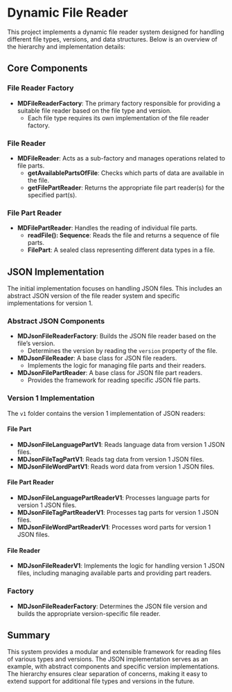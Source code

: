 # Dynamic File Reader

This project implements a dynamic file reader system designed for handling different file types, versions, and data structures. Below is an overview of the hierarchy and implementation details:

## Core Components

### File Reader Factory
- **MDFileReaderFactory**: The primary factory responsible for providing a suitable file reader based on the file type and version.
    - Each file type requires its own implementation of the file reader factory.

### File Reader
- **MDFileReader**: Acts as a sub-factory and manages operations related to file parts.
    - **getAvailablePartsOfFile**: Checks which parts of data are available in the file.
    - **getFilePartReader**: Returns the appropriate file part reader(s) for the specified part(s).

### File Part Reader
- **MDFilePartReader**: Handles the reading of individual file parts.
    - **readFile(): Sequence<FilePart>**: Reads the file and returns a sequence of file parts.
    - **FilePart**: A sealed class representing different data types in a file.

## JSON Implementation
The initial implementation focuses on handling JSON files. This includes an abstract JSON version of the file reader system and specific implementations for version 1.

### Abstract JSON Components
- **MDJsonFileReaderFactory**: Builds the JSON file reader based on the file’s version.
    - Determines the version by reading the `version` property of the file.
- **MDJsonFileReader**: A base class for JSON file readers.
    - Implements the logic for managing file parts and their readers.
- **MDJsonFilePartReader**: A base class for JSON file part readers.
    - Provides the framework for reading specific JSON file parts.

### Version 1 Implementation
The `v1` folder contains the version 1 implementation of JSON readers:

#### File Part
- **MDJsonFileLanguagePartV1**: Reads language data from version 1 JSON files.
- **MDJsonFileTagPartV1**: Reads tag data from version 1 JSON files.
- **MDJsonFileWordPartV1**: Reads word data from version 1 JSON files.

#### File Part Reader
- **MDJsonFileLanguagePartReaderV1**: Processes language parts for version 1 JSON files.
- **MDJsonFileTagPartReaderV1**: Processes tag parts for version 1 JSON files.
- **MDJsonFileWordPartReaderV1**: Processes word parts for version 1 JSON files.

#### File Reader
- **MDJsonFileReaderV1**: Implements the logic for handling version 1 JSON files, including managing available parts and providing part readers.

### Factory
- **MDJsonFileReaderFactory**: Determines the JSON file version and builds the appropriate version-specific file reader.

## Summary
This system provides a modular and extensible framework for reading files of various types and versions. The JSON implementation serves as an example, with abstract components and specific version implementations. The hierarchy ensures clear separation of concerns, making it easy to extend support for additional file types and versions in the future.

